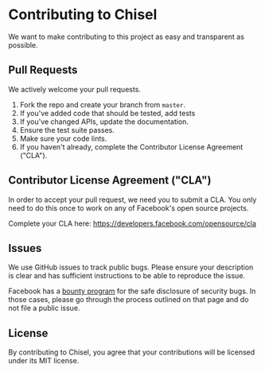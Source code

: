 # Contributing to Chisel
We want to make contributing to this project as easy and transparent as
possible.

## Pull Requests
We actively welcome your pull requests.

1. Fork the repo and create your branch from `master`. 
2. If you've added code that should be tested, add tests
3. If you've changed APIs, update the documentation. 
4. Ensure the test suite passes. 
5. Make sure your code lints. 
6. If you haven't already, complete the Contributor License Agreement ("CLA").

## Contributor License Agreement ("CLA")
In order to accept your pull request, we need you to submit a CLA. You only need
to do this once to work on any of Facebook's open source projects.

Complete your CLA here: <https://developers.facebook.com/opensource/cla>

## Issues  
We use GitHub issues to track public bugs. Please ensure your description is
clear and has sufficient instructions to be able to reproduce the issue.

Facebook has a [bounty program](https://www.facebook.com/whitehat/) for the safe
disclosure of security bugs. In those cases, please go through the process
outlined on that page and do not file a public issue.

## License
By contributing to Chisel, you agree that your contributions will be licensed
under its MIT license.

